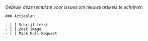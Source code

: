 _Gebruik deze template voor issues om nieuws artikels te schrijven_

```
### Actieplan

- [ ] Schrijf tekst
- [ ] Zoek image
- [ ] Maak Pull Request
```
